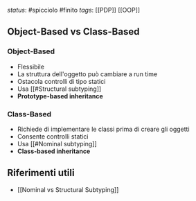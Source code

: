 *status*: #spicciolo #finito
*tags*:  [[PDP]] [[OOP]]

## Object-Based vs Class-Based
###  Object-Based

* Flessibile
* La struttura dell'oggetto può cambiare a run time
* Ostacola controlli di tipo statici
* Usa [[#Structural subtyping]]
* **Prototype-based inheritance**

### Class-Based

* Richiede di implementare le classi prima di creare gli oggetti
* Consente controlli statici
* Usa [[#Nominal subtyping]]
* **Class-based inheritance**


## Riferimenti utili

* [[Nominal vs Structural Subtyping]]
